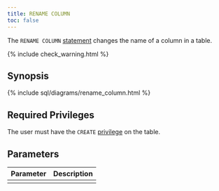 ```yaml
---
title: RENAME COLUMN
toc: false
---
```


The `RENAME COLUMN` [statement](sql-statements.html) changes the name of a column in a table.

{% include check_warning.html %}

<div id="toc"></div>

## Synopsis

{% include sql/diagrams/rename_column.html %}

## Required Privileges

The user must have the `CREATE` [privilege](privileges.html) on the table.

## Parameters

| Parameter | Description |
|-----------|-------------|
|  |  |

